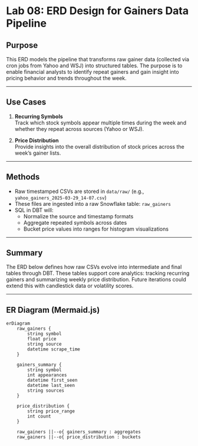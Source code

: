 # Lab 08: ERD Design for Gainers Data Pipeline

## Purpose
This ERD models the pipeline that transforms raw gainer data (collected via cron jobs from Yahoo and WSJ) into structured tables. The purpose is to enable financial analysts to identify repeat gainers and gain insight into pricing behavior and trends throughout the week.

---

## Use Cases

1. **Recurring Symbols**  
   Track which stock symbols appear multiple times during the week and whether they repeat across sources (Yahoo or WSJ).

2. **Price Distribution**  
   Provide insights into the overall distribution of stock prices across the week’s gainer lists.

---

## Methods
- Raw timestamped CSVs are stored in `data/raw/` (e.g., `yahoo_gainers_2025-03-29_14-07.csv`)
- These files are ingested into a raw Snowflake table: `raw_gainers`
- SQL in DBT will:
  - Normalize the source and timestamp formats
  - Aggregate repeated symbols across dates
  - Bucket price values into ranges for histogram visualizations

---

## Summary
The ERD below defines how raw CSVs evolve into intermediate and final tables through DBT. These tables support core analytics: tracking recurring gainers and summarizing weekly price distribution. Future iterations could extend this with candlestick data or volatility scores.

---

## ER Diagram (Mermaid.js)

```mermaid
erDiagram
    raw_gainers {
        string symbol
        float price
        string source
        datetime scrape_time
    }

    gainers_summary {
        string symbol
        int appearances
        datetime first_seen
        datetime last_seen
        string sources
    }

    price_distribution {
        string price_range
        int count
    }

    raw_gainers ||--o{ gainers_summary : aggregates
    raw_gainers ||--o{ price_distribution : buckets
